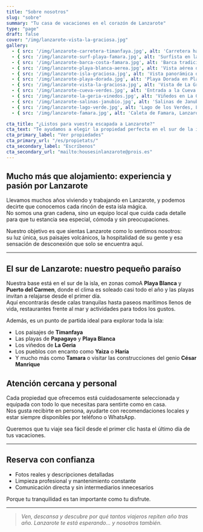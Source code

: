 ```yaml
---
title: "Sobre nosotros"
slug: "sobre"
summary: "Tu casa de vacaciones en el corazón de Lanzarote"
type: "page"
draft: false
cover: "/img/lanzarote-vista-la-graciosa.jpg"
gallery:
  - { src: '/img/lanzarote-carretera-timanfaya.jpg', alt: 'Carretera hacia Timanfaya, Lanzarote' }
  - { src: '/img/lanzarote-surf-playa-famara.jpg', alt: 'Surfista en la playa de Famara, Lanzarote' }
  - { src: '/img/lanzarote-barca-costa-famara.jpg', alt: 'Barca tradicional en la costa norte de Lanzarote' }
  - { src: '/img/lanzarote-playa-blanca-aerea.jpg', alt: 'Vista aérea de Playa Blanca, Lanzarote' }
  - { src: '/img/lanzarote-isla-graciosa.jpg', alt: 'Vista panorámica de La Graciosa desde Lanzarote' }
  - { src: '/img/lanzarote-playa-dorada.jpg', alt: 'Playa Dorada en Playa Blanca, Playa Blanca - Lanzarote' }
  - { src: '/img/lanzarote-vista-la-graciosa.jpg', alt: 'Vista de La Graciosa desde el Mirador del Río' }
  - { src: '/img/lanzarote-cueva-verdes.jpg', alt: 'Entrada a la Cueva de los Verdes, Lanzarote' }
  - { src: '/img/lanzarote-la-geria-vinedos.jpg', alt: 'Viñedos en La Geria, Lanzarote' }
  - { src: '/img/lanzarote-salinas-janubio.jpg', alt: 'Salinas de Janubio, Lanzarote' }
  - { src: '/img/lanzarote-lago-verde.jpg', alt: 'Lago de los Verdes, Lanzarote' }
  - { src: '/img/lanzarote-famara.jpg', alt: 'Caleta de Famara, Lanzarote' }

cta_title: "¿Listos para vuestra escapada a Lanzarote?"
cta_text: "Te ayudamos a elegir la propiedad perfecta en el sur de la isla: Playa Blanca y Puerto del Carmen."
cta_primary_label: "Ver propiedades"
cta_primary_url: "/es/propietats/"
cta_secondary_label: "Escríbenos"
cta_secondary_url: "mailto:housesinlanzarote@prois.es"
---
```


## Mucho más que alojamiento: experiencia y pasión por Lanzarote

Llevamos muchos años viviendo y trabajando en Lanzarote, y podemos decirte que conocemos cada rincón de esta isla mágica.  
No somos una gran cadena, sino un equipo local que cuida cada detalle para que tu estancia sea especial, cómoda y sin preocupaciones.

Nuestro objetivo es que sientas Lanzarote como lo sentimos nosotros:  
su luz única, sus paisajes volcánicos, la hospitalidad de su gente y esa sensación de desconexión que solo se encuentra aquí.

---

## El sur de Lanzarote: nuestro pequeño paraíso

Nuestra base está en el sur de la isla, en zonas comoA **Playa Blanca** y **Puerto del Carmen**, donde el clima es soleado casi todo el año y las playas invitan a relajarse desde el primer día.  
Aquí encontrarás desde calas tranquilas hasta paseos marítimos llenos de vida, restaurantes frente al mar y actividades para todos los gustos.

Además, es un punto de partida ideal para explorar toda la isla:  
- Los paisajes de **Timanfaya**  
- Las playas de **Papagayo** y **Playa Blanca** 
- Los viñedos de **La Geria**  
- Los pueblos con encanto como **Yaiza** o **Haría**  
- Y mucho más como **Tamara** o visitar las construcciones del genio **César Manrique**
<!--col-break-->

## Atención cercana y personal

Cada propiedad que ofrecemos está cuidadosamente seleccionada y equipada con todo lo que necesitas para sentirte como en casa.  
Nos gusta recibirte en persona, ayudarte con recomendaciones locales y estar siempre disponibles por teléfono o WhatsApp.

Queremos que tu viaje sea fácil desde el primer clic hasta el último día de tus vacaciones.

---

## Reserva con confianza

- Fotos reales y descripciones detalladas  
- Limpieza profesional y mantenimiento constante  
- Comunicación directa y sin intermediarios innecesarios  

Porque tu tranquilidad es tan importante como tu disfrute.

---



> *Ven, descansa y descubre por qué tantos viajeros repiten año tras año. Lanzarote te está esperando… y nosotros también.*